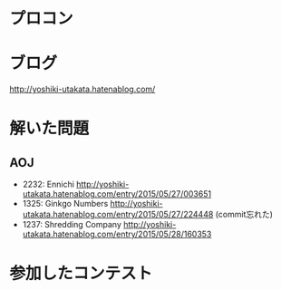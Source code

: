 プロコン
====

# ブログ

http://yoshiki-utakata.hatenablog.com/

# 解いた問題

## AOJ

* 2232: Ennichi http://yoshiki-utakata.hatenablog.com/entry/2015/05/27/003651
* 1325: Ginkgo Numbers http://yoshiki-utakata.hatenablog.com/entry/2015/05/27/224448 (commit忘れた)
* 1237: Shredding Company http://yoshiki-utakata.hatenablog.com/entry/2015/05/28/160353

# 参加したコンテスト
